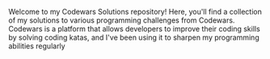 Welcome to my Codewars Solutions repository! Here, you'll find a collection of my solutions to various programming challenges from Codewars. Codewars is a platform that allows developers to improve their coding skills by solving coding katas, and I've been using it to sharpen my programming abilities regularly
